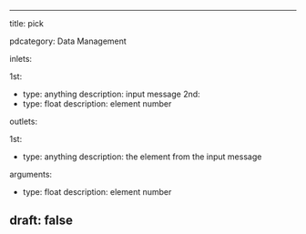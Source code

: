 --- 


title: pick

pdcategory: Data Management

inlets:

  1st:
  - type: anything
    description: input message
  2nd:
  - type: float
    description: element number

outlets:

  1st:
  - type: anything
    description: the element from the input message

arguments:
  - type: float
    description: element number





draft: false
---